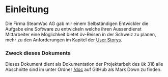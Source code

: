 # Einleitung

Die Firma SteamVac AG gab mir einem Selbständigen Entwickler die Aufgabe eine Software zu entwickeln welche ihren Aussendienst Mittarbeiter eine Möglichkeit bietet öv-Reisen in der Schweiz zu planen, mehr zu den Anforderungen im Kapitel der [User Storys](user-storys/).

### Zweck dieses Dokuments

Dieses Dokument dient als Dokumentation der Projektarbeit des ük 318 alle Abschnitte sind im unter Ordner [/doc](https://github.com/RoeHH/modul-318-student/tree/master/doc) auf GitHub als Mark Down zu finden.

